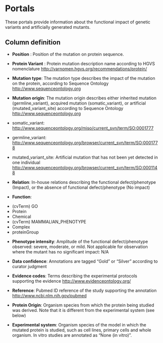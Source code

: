 # Portals
These portals provide information about the functional impact of genetic variants and artificially generated mutants.  


## Column definition

* **Position** : Position of the mutation on protein sequence.

* **Protein Variant** : Protein mutation description name according to HGVS nomenclature http://varnomen.hgvs.org/recommendations/protein/


* **Mutation type**: The mutation type describes the impact of the mutation on the protein, according to Sequence Ontology http://www.sequenceontology.org 


* **Mutation origin**:  The mutation origin describes either inherited mutation (germline_variant), acquired mutation (somatic_variant), or artificial (mutated_variant_site) according to Sequence Ontology http://www.sequenceontology.org 


-	somatic_variant: http://www.sequenceontology.org/miso/current_svn/term/SO:0001777

-	germline_variant: http://www.sequenceontology.org/browser/current_svn/term/SO:0001778

-	mutated_variant_site: Artificial mutation that has not been yet detected in one individual http://www.sequenceontology.org/browser/current_svn/term/SO:0001148

* **Relation**: In-house relations describing the functional defect/phenotype (Impact), or the absence of functional defect/phenotype (No impact)


* **Function**: 
-	(cvTerm) GO
-	Protein
-	Chemical
-	(cvTerm) MAMMALIAN_PHENOTYPE
-	Complex
-	proteinGroup


* **Phenotype intensity**: Amplitude of the functional defect/phenotype observed: severe, moderate, or mild. Not applicable for observation where the mutant has no significant impact: N/A


* **Data confidence**: Annotations are tagged “Gold” or “Silver” according to curator judgment


* **Evidence codes**: Terms describing the experimental protocols supporting the evidence http://www.evidenceontology.org/


* **Reference**: Pubmed ID reference of the study supporting the annotation http://www.ncbi.nlm.nih.gov/pubmed


* **Protein Origin**: Organism species from which the protein being studied was derived. Note that it is different from the experimental system (see below)


* **Experimental system**: Organism species of the model in which the mutated protein is studied, such as cell lines, primary cells and whole organism. In vitro studies are annotated as “None (in vitro)”. 









